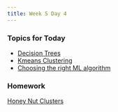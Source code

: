 ```yaml
---
title: Week 5 Day 4
---
```


### Topics for Today
* [Decision Trees](https://github.com/tiy-lv-python-2015-06/class-notes/blob/master/week5/10%20Decision%20Trees.ipynb)
* [Kmeans Clustering](https://github.com/tiy-lv-python-2015-06/class-notes/blob/master/week5/11%20K-means%20Clustering.ipynb)
* [Choosing the right ML algorithm](https://github.com/tiy-lv-python-2015-06/class-notes/blob/master/week5/12-Choosing_The_Right_ML_Algorithm.ipynb)

### Homework
[Honey Nut Clusters](https://github.com/tiy-lv-python-2015-06/honey-nut-clusters)
